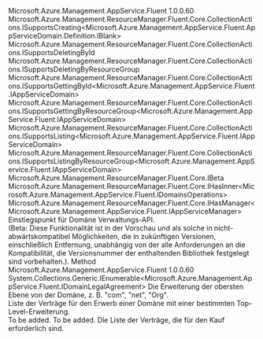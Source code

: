 <Type Name="IAppServiceDomains" FullName="Microsoft.Azure.Management.AppService.Fluent.IAppServiceDomains">
  <TypeSignature Language="C#" Value="public interface IAppServiceDomains : Microsoft.Azure.Management.ResourceManager.Fluent.Core.CollectionActions.ISupportsCreating&lt;Microsoft.Azure.Management.AppService.Fluent.AppServiceDomain.Definition.IBlank&gt;, Microsoft.Azure.Management.ResourceManager.Fluent.Core.CollectionActions.ISupportsDeletingById, Microsoft.Azure.Management.ResourceManager.Fluent.Core.CollectionActions.ISupportsDeletingByResourceGroup, Microsoft.Azure.Management.ResourceManager.Fluent.Core.CollectionActions.ISupportsGettingById&lt;Microsoft.Azure.Management.AppService.Fluent.IAppServiceDomain&gt;, Microsoft.Azure.Management.ResourceManager.Fluent.Core.CollectionActions.ISupportsGettingByResourceGroup&lt;Microsoft.Azure.Management.AppService.Fluent.IAppServiceDomain&gt;, Microsoft.Azure.Management.ResourceManager.Fluent.Core.CollectionActions.ISupportsListing&lt;Microsoft.Azure.Management.AppService.Fluent.IAppServiceDomain&gt;, Microsoft.Azure.Management.ResourceManager.Fluent.Core.CollectionActions.ISupportsListingByResourceGroup&lt;Microsoft.Azure.Management.AppService.Fluent.IAppServiceDomain&gt;, Microsoft.Azure.Management.ResourceManager.Fluent.Core.IBeta, Microsoft.Azure.Management.ResourceManager.Fluent.Core.IHasInner&lt;Microsoft.Azure.Management.AppService.Fluent.IDomainsOperations&gt;, Microsoft.Azure.Management.ResourceManager.Fluent.Core.IHasManager&lt;Microsoft.Azure.Management.AppService.Fluent.IAppServiceManager&gt;" />
  <TypeSignature Language="ILAsm" Value=".class public interface auto ansi abstract IAppServiceDomains implements class Microsoft.Azure.Management.ResourceManager.Fluent.Core.CollectionActions.ISupportsCreating`1&lt;class Microsoft.Azure.Management.AppService.Fluent.AppServiceDomain.Definition.IBlank&gt;, class Microsoft.Azure.Management.ResourceManager.Fluent.Core.CollectionActions.ISupportsDeletingById, class Microsoft.Azure.Management.ResourceManager.Fluent.Core.CollectionActions.ISupportsDeletingByResourceGroup, class Microsoft.Azure.Management.ResourceManager.Fluent.Core.CollectionActions.ISupportsGettingById`1&lt;class Microsoft.Azure.Management.AppService.Fluent.IAppServiceDomain&gt;, class Microsoft.Azure.Management.ResourceManager.Fluent.Core.CollectionActions.ISupportsGettingByResourceGroup`1&lt;class Microsoft.Azure.Management.AppService.Fluent.IAppServiceDomain&gt;, class Microsoft.Azure.Management.ResourceManager.Fluent.Core.CollectionActions.ISupportsListing`1&lt;class Microsoft.Azure.Management.AppService.Fluent.IAppServiceDomain&gt;, class Microsoft.Azure.Management.ResourceManager.Fluent.Core.CollectionActions.ISupportsListingByResourceGroup`1&lt;class Microsoft.Azure.Management.AppService.Fluent.IAppServiceDomain&gt;, class Microsoft.Azure.Management.ResourceManager.Fluent.Core.IBeta, class Microsoft.Azure.Management.ResourceManager.Fluent.Core.IHasInner`1&lt;class Microsoft.Azure.Management.AppService.Fluent.IDomainsOperations&gt;, class Microsoft.Azure.Management.ResourceManager.Fluent.Core.IHasManager`1&lt;class Microsoft.Azure.Management.AppService.Fluent.IAppServiceManager&gt;" />
  <TypeSignature Language="DocId" Value="T:Microsoft.Azure.Management.AppService.Fluent.IAppServiceDomains" />
  <TypeSignature Language="VB.NET" Value="Public Interface IAppServiceDomains&#xA;Implements IBeta, IHasInner(Of IDomainsOperations), IHasManager(Of IAppServiceManager), ISupportsCreating(Of IBlank), ISupportsDeletingById, ISupportsDeletingByResourceGroup, ISupportsGettingById(Of IAppServiceDomain), ISupportsGettingByResourceGroup(Of IAppServiceDomain), ISupportsListing(Of IAppServiceDomain), ISupportsListingByResourceGroup(Of IAppServiceDomain)" />
  <TypeSignature Language="F#" Value="type IAppServiceDomains = interface&#xA;    interface IBeta&#xA;    interface ISupportsCreating&lt;IBlank&gt;&#xA;    interface ISupportsListing&lt;IAppServiceDomain&gt;&#xA;    interface ISupportsListingByResourceGroup&lt;IAppServiceDomain&gt;&#xA;    interface ISupportsDeletingById&#xA;    interface ISupportsDeletingByResourceGroup&#xA;    interface ISupportsGettingByResourceGroup&lt;IAppServiceDomain&gt;&#xA;    interface ISupportsGettingById&lt;IAppServiceDomain&gt;&#xA;    interface IHasManager&lt;IAppServiceManager&gt;&#xA;    interface IHasInner&lt;IDomainsOperations&gt;" />
  <AssemblyInfo>
    <AssemblyName>Microsoft.Azure.Management.AppService.Fluent</AssemblyName>
    <AssemblyVersion>1.0.0.60</AssemblyVersion>
  </AssemblyInfo>
  <Interfaces>
    <Interface>
      <InterfaceName>Microsoft.Azure.Management.ResourceManager.Fluent.Core.CollectionActions.ISupportsCreating&lt;Microsoft.Azure.Management.AppService.Fluent.AppServiceDomain.Definition.IBlank&gt;</InterfaceName>
    </Interface>
    <Interface>
      <InterfaceName>Microsoft.Azure.Management.ResourceManager.Fluent.Core.CollectionActions.ISupportsDeletingById</InterfaceName>
    </Interface>
    <Interface>
      <InterfaceName>Microsoft.Azure.Management.ResourceManager.Fluent.Core.CollectionActions.ISupportsDeletingByResourceGroup</InterfaceName>
    </Interface>
    <Interface>
      <InterfaceName>Microsoft.Azure.Management.ResourceManager.Fluent.Core.CollectionActions.ISupportsGettingById&lt;Microsoft.Azure.Management.AppService.Fluent.IAppServiceDomain&gt;</InterfaceName>
    </Interface>
    <Interface>
      <InterfaceName>Microsoft.Azure.Management.ResourceManager.Fluent.Core.CollectionActions.ISupportsGettingByResourceGroup&lt;Microsoft.Azure.Management.AppService.Fluent.IAppServiceDomain&gt;</InterfaceName>
    </Interface>
    <Interface>
      <InterfaceName>Microsoft.Azure.Management.ResourceManager.Fluent.Core.CollectionActions.ISupportsListing&lt;Microsoft.Azure.Management.AppService.Fluent.IAppServiceDomain&gt;</InterfaceName>
    </Interface>
    <Interface>
      <InterfaceName>Microsoft.Azure.Management.ResourceManager.Fluent.Core.CollectionActions.ISupportsListingByResourceGroup&lt;Microsoft.Azure.Management.AppService.Fluent.IAppServiceDomain&gt;</InterfaceName>
    </Interface>
    <Interface>
      <InterfaceName>Microsoft.Azure.Management.ResourceManager.Fluent.Core.IBeta</InterfaceName>
    </Interface>
    <Interface>
      <InterfaceName>Microsoft.Azure.Management.ResourceManager.Fluent.Core.IHasInner&lt;Microsoft.Azure.Management.AppService.Fluent.IDomainsOperations&gt;</InterfaceName>
    </Interface>
    <Interface>
      <InterfaceName>Microsoft.Azure.Management.ResourceManager.Fluent.Core.IHasManager&lt;Microsoft.Azure.Management.AppService.Fluent.IAppServiceManager&gt;</InterfaceName>
    </Interface>
  </Interfaces>
  <Docs>
    <summary>
            Einstiegspunkt für Domäne Verwaltungs-API.
            </summary>
    <remarks>
            (Beta: Diese Funktionalität ist in der Vorschau und als solche in nicht-abwärtskompatibel Möglichkeiten, die in zukünftigen Versionen, einschließlich Entfernung, unabhängig von der alle Anforderungen an die Kompatibilität, die Versionsnummer der enthaltenden Bibliothek festgelegt sind vorbehalten.).
            </remarks>
  </Docs>
  <Members>
    <Member MemberName="ListAgreements">
      <MemberSignature Language="C#" Value="public System.Collections.Generic.IEnumerable&lt;Microsoft.Azure.Management.AppService.Fluent.IDomainLegalAgreement&gt; ListAgreements (string topLevelExtension);" />
      <MemberSignature Language="ILAsm" Value=".method public hidebysig newslot virtual instance class System.Collections.Generic.IEnumerable`1&lt;class Microsoft.Azure.Management.AppService.Fluent.IDomainLegalAgreement&gt; ListAgreements(string topLevelExtension) cil managed" />
      <MemberSignature Language="DocId" Value="M:Microsoft.Azure.Management.AppService.Fluent.IAppServiceDomains.ListAgreements(System.String)" />
      <MemberSignature Language="VB.NET" Value="Public Function ListAgreements (topLevelExtension As String) As IEnumerable(Of IDomainLegalAgreement)" />
      <MemberSignature Language="F#" Value="abstract member ListAgreements : string -&gt; seq&lt;Microsoft.Azure.Management.AppService.Fluent.IDomainLegalAgreement&gt;" Usage="iAppServiceDomains.ListAgreements topLevelExtension" />
      <MemberType>Method</MemberType>
      <AssemblyInfo>
        <AssemblyName>Microsoft.Azure.Management.AppService.Fluent</AssemblyName>
        <AssemblyVersion>1.0.0.60</AssemblyVersion>
      </AssemblyInfo>
      <ReturnValue>
        <ReturnType>System.Collections.Generic.IEnumerable&lt;Microsoft.Azure.Management.AppService.Fluent.IDomainLegalAgreement&gt;</ReturnType>
      </ReturnValue>
      <Parameters>
        <Parameter Name="topLevelExtension" Type="System.String" />
      </Parameters>
      <Docs>
        <param name="topLevelExtension">Die Erweiterung der obersten Ebene von der Domäne, z. B. "com", "net", "Org".</param>
        <summary>
            Liste der Verträge für den Erwerb einer Domäne mit einer bestimmten Top-Level-Erweiterung.
            </summary>
        <returns>To be added.</returns>
        <remarks>To be added.</remarks>
        <return>Die Liste der Verträge, die für den Kauf erforderlich sind.</return>
      </Docs>
    </Member>
  </Members>
</Type>